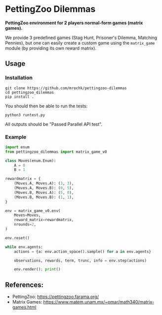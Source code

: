 # PettingZoo Dilemmas
**PettingZoo environment for 2 players normal-form games (matrix games).** 

We provide 3 predefined games (Stag Hunt, Prisoner's Dilemma, Matching Pennies), but one can easily create a custom game using the `matrix_game` module (by providing its own reward matrix).

## Usage

### Installation
```
git clone https://github.com/mrochk/pettingzoo-dilemmas
cd pettingzoo_dilemmas
pip install .
```

You should then be able to run the tests:
```
python3 runtest.py
```

All outputs should be "Passed Parallel API test".

### Example
```python
import enum
from pettingzoo_dilemmas import matrix_game_v0

class Moves(enum.Enum):
    A = 0
    B = 1

rewardmatrix = {
    (Moves.A, Moves.A): (3, 3),
    (Moves.A, Moves.B): (0, 5),
    (Moves.B, Moves.A): (5, 0),
    (Moves.B, Moves.B): (1, 1),
}

env = matrix_game_v0.env(
    Moves=Moves, 
    reward_matrix=rewardmatrix,
    nrounds=2,
)

env.reset()

while env.agents:
    actions = {a: env.action_space().sample() for a in env.agents}

    observations, rewards, term, trunc, info = env.step(actions)

    env.render(); print()
```

## References:

- PettingZoo: https://pettingzoo.farama.org/
- Matrix Games: https://www.matem.unam.mx/~omar/math340/matrix-games.html